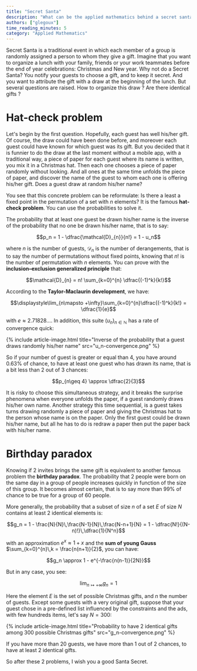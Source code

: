 ```yaml
---
title: "Secret Santa"
description: "What can be the applied mathematics behind a secret santa?"
authors: ["glegoux"]
time_reading_minutes: 5
category: "Applied Mathematics"
---
```


Secret Santa is a traditional event in which each member of a group is randomly
assigned a person to whom they give a gift. Imagine that you want to organize a 
lunch with your family, friends or your work teammates before the end of year 
celebrations: Christmas and New year. Why not do a Secret Santa? You notify your
guests to choose a gift, and to keep it secret. And you want to attribute the gift 
with a draw at the beginning of the lunch. But several questions are raised. 
How to organize this draw ? Are there identical gifts ?

# Hat-check problem

Let's begin by the first question. Hopefully, each guest has well his/her gift. 
Of course, the draw could have been done before, and moreover each guest could have 
known for which guest was its gift. But you decided that it is funnier to do the draw 
at the last moment without a mobile app, with a traditional way, a piece of 
paper for each guest where its name is written, you mix it in a Christmas hat.
Then each one chooses a piece of paper randomly without looking. And all ones 
at the same time unfolds the piece of paper, and discover the name of the guest
to whom each one is offering his/her gift. Does a guest draw at random his/her name?

You see that this concrete problem can be reformulate: Is there a least a fixed point
in the permutation of a set with $n$ elements? It is the famous **hat-check problem**.
You can use the probabilities to solve it.

The probability that at least one guest be drawn his/her name is the inverse of
the probability that no one be drawn his/her name, that is to say:

$$p_n =  1 - \dfrac{\mathcal{D}_{n}}{n!} = 1 - u_n$$

where $n$ is the number of guests, $\mathcal{D}_{n}$ is the number of derangements, 
that is to say the number of permutations without fixed points, knowing that $n!$
is the number of permutation with $n$ elements. You can prove with the **inclusion–exclusion 
generalized principle** that:

$$\mathcal{D}_{n} = n! \sum_{k=0}^{n} \dfrac{(-1)^k}{k!}$$

According to the **Taylor-Maclaurin development**, we have: 

$$\displaystyle\lim_{n\mapsto +\infty}\sum_{k=0}^{n}\dfrac{(-1)^k}{k!} = \dfrac{1}{e}$$

with $e \approx 2.71828...$. In addition, 
this suite $(u_n)_{n\in \mathbb{N}}$ has a rate of convergence quick:

{% include article-image.html
title="Inverse of the probability that a guest draws randomly his/her name"
src="u_n-convergence.png"
%}

So if your number of guest is greater or equal than 4, you have around $0.63\%$ of chance, 
to have at least one guest who has drawn its name, that is a bit less than 2 out of 3 chances:

$$p_{n\geq 4} \approx \dfrac{2}{3}$$

It is risky to choose this simultaneous strategy, and it breaks the surprise phenomena 
when everyone unfolds the paper, if a guest randomly draws his/her own name. Another 
strategy this time sequential, is a guest takes turns drawing randomly a piece of
paper and giving the Christmas hat to the person whose name is on the paper. Only
the first guest could be drawn his/her name, but all he has to do is redraw a paper 
then put the paper back with his/her name.

# Birthday paradox

Knowing if 2 invites brings the same gift is equivalent to another famous problem
the **birthday paradox**. The probability that 2 people were born on the same day
in a group of people increases quickly in function of the size of this group. It
becomes almost certain, that is to say more than $99\%$ of chance to be true for 
a group of 60 people. 

More generally, the probability that a subset of size $n$ of a set $E$ of size $N$
contains at least 2 identical elements is:

$$g_n = 1 - \frac{N}{N}\,\frac{N-1}{N}\,\frac{N-n+1}{N} = 1 - \dfrac{N!}{(N-n)!}\,\dfrac{1}{N^n}$$

with an approximation $e^{x} \approx 1 +x$ and the **sum of young Gauss** 
$\sum_{k=0}^{n}\,k = \frac{n(n+1)}{2}$, you can have:

$$g_n \approx 1 - e^{-\frac{n(n-1)}{2N}}$$

But in any case, you see:  

$$\lim_{n\mapsto +\infty}g_n = 1$$  

Here the element $E$ is the set of possible Christmas gifts, and $n$ the number of guests. 
Except some guests with a very original gift, suppose that your guest chose in a 
pre-defined list influenced by the constraints and the ads, with few hundreds items, 
let's say $N=300$:

{% include article-image.html
title="Probability to have 2 identical gifts among 300 possible Christmas gifts" 
src="g_n-convergence.png"
%}

If you have more than 20 guests, we have more than 1 out of 2 chances, to have
at least 2 identical gifts.

So after these 2 problems, I wish you a good Santa Secret.
